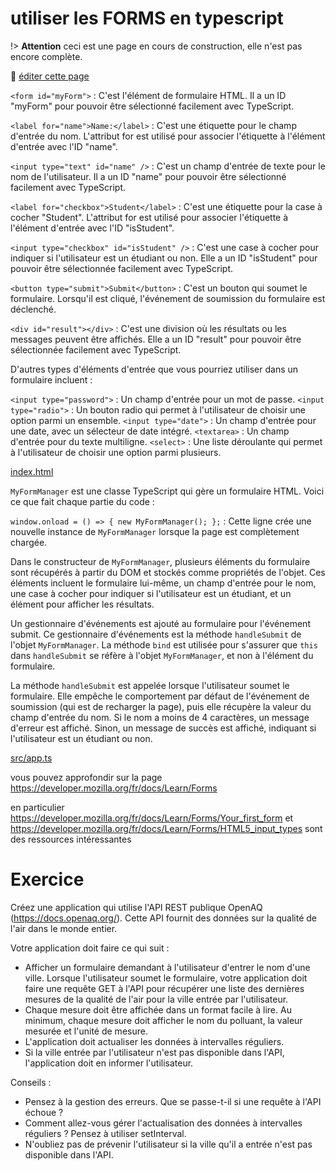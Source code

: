 # utiliser les FORMS en typescript

!> **Attention** ceci est une page en cours de construction, elle n'est pas encore complète.

:memo: [éditer cette page](https://gitlab.com/-/ide/project/webdev101/webdev101.gitlab.io/edit/main/-/public/17_forms/README.md)

`<form id="myForm">` : C'est l'élément de formulaire HTML. Il a un ID "myForm" pour pouvoir être sélectionné facilement avec TypeScript.

`<label for="name">Name:</label>` : C'est une étiquette pour le champ d'entrée du nom. L'attribut for est utilisé pour associer l'étiquette à l'élément d'entrée avec l'ID "name".

`<input type="text" id="name" />` : C'est un champ d'entrée de texte pour le nom de l'utilisateur. Il a un ID "name" pour pouvoir être sélectionné facilement avec TypeScript.

`<label for="checkbox">Student</label>` : C'est une étiquette pour la case à cocher "Student". L'attribut for est utilisé pour associer l'étiquette à l'élément d'entrée avec l'ID "isStudent".

`<input type="checkbox" id="isStudent" />` : C'est une case à cocher pour indiquer si l'utilisateur est un étudiant ou non. Elle a un ID "isStudent" pour pouvoir être sélectionnée facilement avec TypeScript.

`<button type="submit">Submit</button>` : C'est un bouton qui soumet le formulaire. Lorsqu'il est cliqué, l'événement de soumission du formulaire est déclenché.

`<div id="result"></div>` : C'est une division où les résultats ou les messages peuvent être affichés. Elle a un ID "result" pour pouvoir être sélectionnée facilement avec TypeScript.

D'autres types d'éléments d'entrée que vous pourriez utiliser dans un formulaire incluent :

`<input type="password">` : Un champ d'entrée pour un mot de passe.
`<input type="radio">` : Un bouton radio qui permet à l'utilisateur de choisir une option parmi un ensemble.
`<input type="date">` : Un champ d'entrée pour une date, avec un sélecteur de date intégré.
`<textarea>` : Un champ d'entrée pour du texte multiligne.
`<select>` : Une liste déroulante qui permet à l'utilisateur de choisir une option parmi plusieurs.

[index.html](index.html ":include :type=code html")

`MyFormManager` est une classe TypeScript qui gère un formulaire HTML. Voici ce que fait chaque partie du code :

`window.onload = () => { new MyFormManager(); };` : Cette ligne crée une nouvelle instance de `MyFormManager` lorsque la page est complètement chargée.

Dans le constructeur de `MyFormManager`, plusieurs éléments du formulaire sont récupérés à partir du DOM et stockés comme propriétés de l'objet. Ces éléments incluent le formulaire lui-même, un champ d'entrée pour le nom, une case à cocher pour indiquer si l'utilisateur est un étudiant, et un élément pour afficher les résultats.

Un gestionnaire d'événements est ajouté au formulaire pour l'événement submit. Ce gestionnaire d'événements est la méthode `handleSubmit` de l'objet `MyFormManager`. La méthode `bind` est utilisée pour s'assurer que `this` dans `handleSubmit` se réfère à l'objet `MyFormManager`, et non à l'élément du formulaire.

La méthode `handleSubmit` est appelée lorsque l'utilisateur soumet le formulaire. Elle empêche le comportement par défaut de l'événement de soumission (qui est de recharger la page), puis elle récupère la valeur du champ d'entrée du nom. Si le nom a moins de 4 caractères, un message d'erreur est affiché. Sinon, un message de succès est affiché, indiquant si l'utilisateur est un étudiant ou non.

[src/app.ts](src/app.ts ":include :type=code typescript")

vous pouvez approfondir sur la page https://developer.mozilla.org/fr/docs/Learn/Forms 

en particulier https://developer.mozilla.org/fr/docs/Learn/Forms/Your_first_form et https://developer.mozilla.org/fr/docs/Learn/Forms/HTML5_input_types  sont des ressources intéressantes

# Exercice 

Créez une application qui utilise l'API REST publique OpenAQ (https://docs.openaq.org/). Cette API fournit des données sur la qualité de l'air dans le monde entier.

Votre application doit faire ce qui suit :

- Afficher un formulaire demandant à l'utilisateur d'entrer le nom d'une ville.
Lorsque l'utilisateur soumet le formulaire, votre application doit faire une requête GET à l'API pour récupérer une liste des dernières mesures de la qualité de l'air pour la ville entrée par l'utilisateur.
- Chaque mesure doit être affichée dans un format facile à lire. Au minimum, chaque mesure doit afficher le nom du polluant, la valeur mesurée et l'unité de mesure.
- L'application doit actualiser les données à intervalles réguliers.
- Si la ville entrée par l'utilisateur n'est pas disponible dans l'API, l'application doit en informer l'utilisateur.
 
Conseils :

- Pensez à la gestion des erreurs. Que se passe-t-il si une requête à l'API échoue ?
- Comment allez-vous gérer l'actualisation des données à intervalles réguliers ? Pensez à utiliser setInterval.
- N'oubliez pas de prévenir l'utilisateur si la ville qu'il a entrée n'est pas disponible dans l'API.